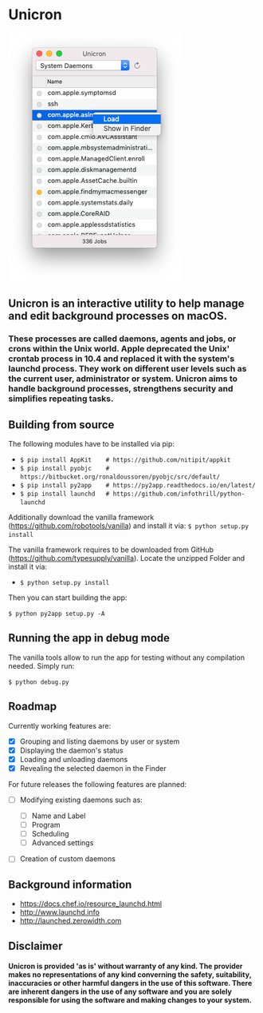 # Unicron

![Interface](https://raw.githubusercontent.com/form-follows-function/unicron/master/ui.png)


## Unicron is an interactive utility to help manage and edit background processes on macOS. 

### These processes are called daemons, agents and jobs, or crons within the Unix world. Apple deprecated the Unix' crontab process in 10.4 and replaced it with the system's launchd process. They work on different user levels such as the current user, administrator or system. Unicron aims to handle background processes, strengthens security and simplifies repeating tasks.



## Building from source

The following modules have to be installed via pip:

- `$ pip install AppKit    # https://github.com/nitipit/appkit`
- `$ pip install pyobjc    # https://bitbucket.org/ronaldoussoren/pyobjc/src/default/`
- `$ pip install py2app    # https://py2app.readthedocs.io/en/latest/`
- `$ pip install launchd   # https://github.com/infothrill/python-launchd`

Additionally download the vanilla framework (https://github.com/robotools/vanilla) and install it via:
`$ python setup.py install`
 

The vanilla framework requires to be downloaded from GitHub (https://github.com/typesupply/vanilla). Locate the unzipped Folder and install it via:

- `$ python setup.py install`  


Then you can start building the app:

`$ python py2app setup.py -A`



## Running the app in debug mode

The vanilla tools allow to run the app for testing without any compilation needed. Simply run:

`$ python debug.py`



## Roadmap

Currently working features are:

- [x] Grouping and listing daemons by user or system
- [x] Displaying the daemon's status
- [x] Loading and unloading daemons
- [x] Revealing the selected daemon in the Finder

For future releases the following features are planned:

- [ ] Modifying existing daemons such as:
  - [ ] Name and Label
  - [ ] Program
  - [ ] Scheduling
  - [ ] Advanced settings
- [ ] Creation of custom daemons



## Background information

- https://docs.chef.io/resource_launchd.html
- http://www.launchd.info
- http://launched.zerowidth.com



## Disclaimer

#### Unicron is provided 'as is' without warranty of any kind. The provider makes no representations of any kind converning the safety, suitability, inaccuracies or other harmful dangers in the use of this software. There are inherent dangers in the use of any software and you are solely responsible for using the software and making changes to your system.

